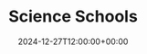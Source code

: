 ---
weight: 10100
title: "Science Schools"
description: "Your Global Directory of Science Schools"
icon: travel_explore
date: 2024-12-27T12:00:00+00:00
---
